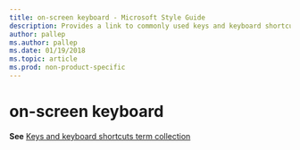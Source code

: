 ```yaml
---
title: on-screen keyboard - Microsoft Style Guide
description: Provides a link to commonly used keys and keyboard shortcut terms including 'on-screen keyboard' for use in Microsoft documents.
author: pallep
ms.author: pallep
ms.date: 01/19/2018
ms.topic: article
ms.prod: non-product-specific
---
```


# on-screen keyboard

**See** [Keys and keyboard shortcuts term collection](~/a-z-word-list-term-collections/term-collections/keys-keyboard-shortcuts.md)
